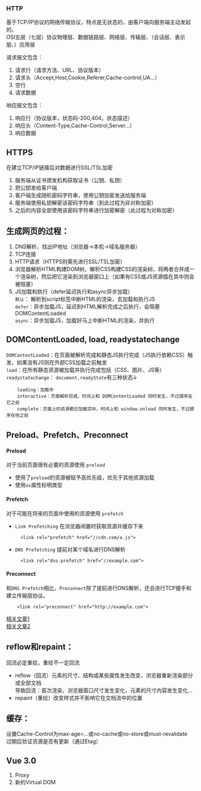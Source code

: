 ### HTTP  
基于TCP/IP协议的网络传输协议，特点是无状态的，由客户端向服务端主动发起的。  
OSI五层（七层）协议物理层、数据链路层、网络层、传输层、（会话层、表示层、）应用层

请求报文包含：  
1. 请求行（请求方法、URL、协议版本）  
2. 请求头（Accept,Host,Cookie,Referer,Cache-control,UA...）  
3. 空行  
4. 请求数据  

响应报文包含：  
1. 响应行（协议版本，状态码-200,404，状态描述）  
2. 响应头（Content-Type,Cache-Control,Server...）  
3. 响应数据  

## HTTPS
在建立TCP/IP链接后对数据进行SSL/TSL加密  
1. 服务端从证书颁发机构获取证书（公钥、私钥）  
2. 把公钥发给客户端  
3. 客户端生成随机密码字符串，使用公钥加密发送给服务端  
4. 服务端使用私钥解密该密码字符串（到此过程为非对称加密）  
5. 之后的内容全部使用该密码字符串进行加密解密（此过程为对称加密）  

## 生成网页的过程：
1. DNS解析，找出IP地址（浏览器->本机->域名服务器）  
2. TCP连接  
3. HTTP请求（HTTPS则需先进行SSL/TSL加密）  
4. 浏览器解析HTML构建DOM树，解析CSS构建CSS的渲染树，将两者合并成一个渲染树，然后把它渲染到浏览器窗口上（如果有CSS或JS资源插在其中则会被阻塞）  
5. JS加载和执行（defer延迟执行和async异步加载）  
	`默认`： 解析到script标签中断HTML的渲染，去加载和执行JS  
	`defer`：异步加载JS，延迟到HTML解析完成之后执行，会阻塞DOMContentLoaded  
	`async`：异步加载JS，加载好马上中断HTML的渲染，并执行  

## DOMContentLoaded, load, readystatechange
`DOMContentLoaded`：在页面被解析完成和静态JS执行完成（JS执行依赖CSS）触发，如果没有JS则在外部CSS加载之前触发  
`load`：在所有静态资源被加载并执行完成包括（CSS、图片、JS等）  
`readystatechange`： `document.readyState`有三种状态↓  

		loading：加载中  
		interactive：页面解析完成，时间上和 DOMContentLoaded 同时发生，不过顺序在它之前  
		complete：页面上的资源都已加载完毕，时间上和 window.onload 同时发生，不过顺序在他之前  

## Preload、Prefetch、Preconnect  
#### Preload  
对于当前页面很有必要的资源使用 `preload`  
- 使用了`preload`的资源被赋予高优先级，优先于其他资源加载  
- 使用`as`属性标明类型  

#### Prefetch    
对于可能在将来的页面中使用的资源使用 `prefetch`   

- `Link Prefetching` 在浏览器闲置时获取资源并缓存下来  

		<link rel="prefetch" href="//cdn.com/a.js">

- `DNS Prefetching` 提前对某个域名进行DNS解析  

		<link rel="dns-prefetch" href="//example.com">


#### Preconnect  
和`DNS Prefetch`相比，`Preconnect`除了提前进行DNS解析，还会进行TCP握手和建立传输层协议。

		<link rel="preconnect" href="http://example.com">


[相关文章1](https://juejin.im/post/58e8acf10ce46300585a7a42)  
[相关文章2](http://bubkoo.com/2015/11/19/prefetching-preloading-prebrowsing/)

## reflow和repaint：
回流必定重绘，重绘不一定回流  

- reflow（回流）元素的尺寸、结构或某些属性发生改变，浏览器重新渲染部分或全部文档  
	导致回流：首次渲染，浏览器窗口尺寸发生变化，元素的尺寸内容发生变化...  
- repaint（重绘）改变样式并不影响它在文档流中的位置  

## 缓存：  
设置Cache-Control为max-age=...或no-cache或no-store或must-revalidate  
过期后验证资源是否有更新（通过Etag）  

## Vue 3.0  
1. Proxy  
2. 新的Virtual DOM  
